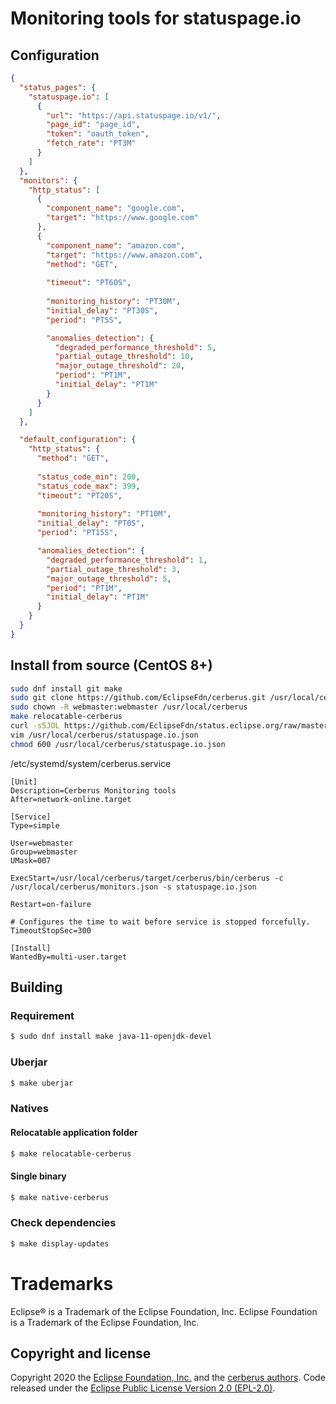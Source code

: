 # Monitoring tools for statuspage.io

## Configuration

```json
{
  "status_pages": {
    "statuspage.io": [
      {
        "url": "https://api.statuspage.io/v1/",
        "page_id": "page_id",
        "token": "oauth_token",
        "fetch_rate": "PT3M"
      }
    ]
  },
  "monitors": {
    "http_status": [
      {
        "component_name": "google.com",
        "target": "https://www.google.com"
      },
      {
        "component_name": "amazon.com",
        "target": "https://www.amazon.com",
        "method": "GET",
    
        "timeout": "PT60S",
        
        "monitoring_history": "PT30M",
        "initial_delay": "PT30S",
        "period": "PT5S",

        "anomalies_detection": {
          "degraded_performance_threshold": 5,
          "partial_outage_threshold": 10,
          "major_outage_threshold": 20,
          "period": "PT1M",
          "initial_delay": "PT1M"
        }
      }
    ]
  },

  "default_configuration": {
    "http_status": {
      "method": "GET",
      
      "status_code_min": 200,
      "status_code_max": 399,
      "timeout": "PT20S",
      
      "monitoring_history": "PT10M",
      "initial_delay": "PT0S",
      "period": "PT15S",

      "anomalies_detection": {
        "degraded_performance_threshold": 1,
        "partial_outage_threshold": 3,
        "major_outage_threshold": 5,
        "period": "PT1M",
        "initial_delay": "PT1M"
      }
    }
  }
}
```

## Install from source (CentOS 8+)

```bash
sudo dnf install git make
sudo git clone https://github.com/EclipseFdn/cerberus.git /usr/local/cerberus
sudo chown -R webmaster:webmaster /usr/local/cerberus
make relocatable-cerberus
curl -sSJOL https://github.com/EclipseFdn/status.eclipse.org/raw/master/monitors.json
vim /usr/local/cerberus/statuspage.io.json
chmod 600 /usr/local/cerberus/statuspage.io.json
```

/etc/systemd/system/cerberus.service
```
[Unit]
Description=Cerberus Monitoring tools 
After=network-online.target
 
[Service]
Type=simple

User=webmaster
Group=webmaster
UMask=007
 
ExecStart=/usr/local/cerberus/target/cerberus/bin/cerberus -c /usr/local/cerberus/monitors.json -s statuspage.io.json
 
Restart=on-failure
 
# Configures the time to wait before service is stopped forcefully.
TimeoutStopSec=300
 
[Install]
WantedBy=multi-user.target
```

## Building

### Requirement

```bash
$ sudo dnf install make java-11-openjdk-devel
```

### Uberjar

```bash
$ make uberjar
```

### Natives

#### Relocatable application folder

```bash
$ make relocatable-cerberus
```

#### Single binary

```bash
$ make native-cerberus
```

### Check dependencies 

```bash
$ make display-updates
```

# Trademarks

Eclipse® is a Trademark of the Eclipse Foundation, Inc.
Eclipse Foundation is a Trademark of the Eclipse Foundation, Inc.

## Copyright and license

Copyright 2020 the [Eclipse Foundation, Inc.](https://www.eclipse.org) and the [cerberus authors](https://github.com/eclipsefdn/cerberus/graphs/contributors). Code released under the [Eclipse Public License Version 2.0 (EPL-2.0)](https://github.com/eclipsefdn/cerberus/blob/src/LICENSE).